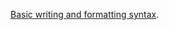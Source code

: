 [Basic writing and formatting syntax](https://github.com/SushmitSingh/SushmitSingh.github.io/blob/main/idex.html).

